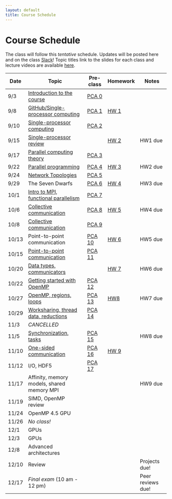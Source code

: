 ```yaml
---
layout: default
title: Course Schedule
---
```


# Course Schedule

The class will follow this _tentative_ schedule. Updates will be posted here and on the class [Slack](http://cmse-822.slack.com)!
Topic titles link to the slides for each class and lecture videos are available [here](https://drive.google.com/drive/folders/1lmzH8miLcIRv9l3_hvKaNXaPLlmsB-F9?usp=sharing).

Date  | Topic                      | Pre-class | Homework | Notes
------|----------------------------|-----------|-------------|------
9/3   | [Introduction to the course ](assets/Lecture0.pdf) | [PCA 0](assignments/pca0.md) |  |
9/8   | [GitHub/Single-processor computing](assets/Lecture1.pdf) | [PCA 1](assignments/pca1.md) | [HW 1](assignments/hw1.md) |
9/10  | [Single-processor computing](assets/Lecture2.pdf) | [PCA 2](assignments/pca2.md) | |
9/15  | [Single-processor review](assets/Lecture3.pdf) |  | [HW 2](assignments/hw2.md) | HW1 due
9/17  | [Parallel computing theory](assets/Lecture4.pdf)  | [PCA 3](assignments/pca3.md) | |
9/22  | [Parallel programming](assets/Lecture5.pdf)       | [PCA 4](assignments/pca4.md) | [HW 3](assignments/hw3.md) | HW2 due
9/24  | [Network Topologies](assets/Lecture6.pdf) | [PCA 5](assignments/pca5.md)  
9/29  | The Seven Dwarfs           | [PCA 6](assignments/pca6.md) | [HW 4](assignments/hw4.md) | HW3 due
10/1  | [Intro to MPI, functional parallelism](assets/Lecture8.pdf)   | [PCA 7](assignments/pca7.md) |  |
10/6  | [Collective communication](assets/Lecture9.pdf) | [PCA 8](./assignments/pca8.md) | [HW 5](assignments/hw5.md) | HW4 due
10/8  | [Collective communication](assets/Lecture10.pdf) | [PCA 9](assignments/pca9.md) | |
10/13 | Point-to-point communication | [PCA 10](assignments/pca10.md) | [HW 6](assignments/hw6.md) | HW5 due
10/15 | [Point-to-point communication](assets/Lecture12.pdf) | [PCA 11](assignments/pca11.md) | | 
10/20 | [Data types, communicators](assets/Lecture13.pdf)    |  | [HW 7](assignments/hw7.md) | HW6 due
10/22 | [Getting started with OpenMP](assets/Lecture14.pdf)  | [PCA 12](assignments/pca12.md) |  |
10/27 | [OpenMP, regions, loops](assets/Lecture15.pdf) | [PCA 13](assignments/pca13.md) | [HW8](assignments/hw8.md) | HW7 due
10/29 | [Worksharing, thread data, reductions](assets/Lecture16.pdf) | [PCA 14](assignments/pca14.md) | |
11/3 |  _CANCELLED_   | | |
11/5  | [Synchronization, tasks](assets/Lecture17.pdf) | [PCA 15](assignments/pca15.md) |  | HW8 due
11/10  | [One-sided communication](assets/Lecture18.pdf) | [PCA 16](assignments/pca16.md) | [HW 9](assignments/hw9.md) |
11/12 | I/O, HDF5 | [PCA 17](assignments/pca17.md) |  |
11/17 | Affinity, memory models, shared memory MPI | | | HW9 due
11/19 | SIMD, OpenMP review    |  | |
11/24 | OpenMP 4.5 GPU   |  | | 
11/26 | _No class!_ | |  |
12/1 | GPUs    | | |
12/3  | GPUs        | | |
12/8  | Advanced architectures       | | |
12/10 | Review          | | | Projects due! 
12/17 | _Final exam_ (10 am - 12 pm) | | | Peer reviews due!